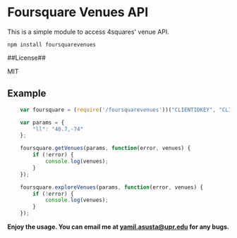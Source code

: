 # Foursquare Venues API
  
This is a simple module to access 4squares' venue API.  

	npm install foursquarevenues
	
##License##

MIT

## Example  

```js
	var foursquare = (require('/foursquarevenues'))("CLIENTIDKEY", "CLIENTSECRETKEY"); 

	var params = {  
		"ll": "40.7,-74"  
	};

	foursquare.getVenues(params, function(error, venues) {  
		if (!error) {  
			console.log(venues);  
		}  
	});  

	foursquare.exploreVenues(params, function(error, venues) {  
		if (!error) {  
  			console.log(venues);  
		}  
	});
```


**Enjoy the usage. You can email me at yamil.asusta@upr.edu for any bugs.**

